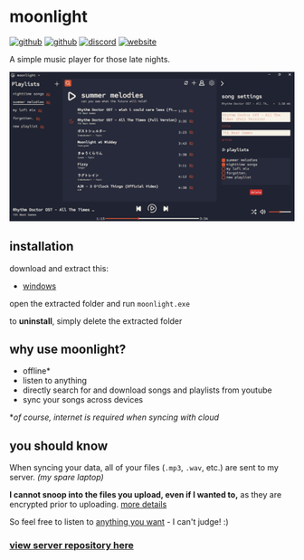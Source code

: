 <link rel="shortcut icon" type="image/x-icon" href="moonlight.png">

# moonlight 
[![github](https://img.shields.io/badge/-moonlight-%23181717?logo=github)](https://github.com/troylu8/moonlight)
[![github](https://img.shields.io/badge/-moonlight--server-%23181717?logo=github)](https://github.com/troylu8/moonlight-server)
[![discord](https://img.shields.io/badge/-report%20a%20bug-%235865F2?logo=discord&logoColor=%23FFFFFF)](https://www.discord.gg/3yt3mNMcnK) 
[![website](https://img.shields.io/badge/-troylu.com-purple)](https://www.troylu.com)

A simple music player for those late nights.

![app preview](readme-resources/preview.png)

## installation

download and extract this:
 - [windows](https://www.dropbox.com/scl/fi/njjnbg9a0sqn83nlcdtoa/moonlight-win32-x64.zip?rlkey=47qeactjc45mmh5ers3mkuzh6&st=a715t3ey&dl=1)
 
open the extracted folder and run `moonlight.exe`

to **uninstall**, simply delete the extracted folder

## why use moonlight?

 - offline*
 - listen to anything
 - directly search for and download songs and playlists from youtube 
 - sync your songs across devices

**of course, internet is required when syncing with cloud*

## you should know
When syncing your data, all of your files (`.mp3`, `.wav`, etc.) are sent to my server. *(my spare laptop)*

**I cannot snoop into the files you upload, even if I wanted to,** as they are encrypted prior to uploading. [more details](readme-resources/privacy.md)

So feel free to listen to [anything you want](https://www.youtube.com/watch?v=lrbOiYrMSPk) - I can't judge! :)

### [view server repository here](https://github.com/troylu8/moonlight-server) 